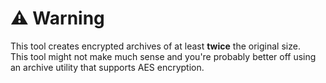 # :warning: Warning
This tool creates encrypted archives of at least **twice** the original size.
<br>
This tool might not make much sense and you're probably better off using an archive utility that supports AES encryption.
